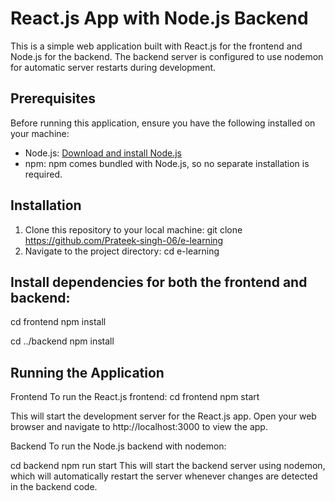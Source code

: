 # React.js App with Node.js Backend

This is a simple web application built with React.js for the frontend and Node.js for the backend. The backend server is configured to use nodemon for automatic server restarts during development.

## Prerequisites

Before running this application, ensure you have the following installed on your machine:

- Node.js: [Download and install Node.js](https://nodejs.org/)
- npm: npm comes bundled with Node.js, so no separate installation is required.

## Installation

1. Clone this repository to your local machine:
git clone https://github.com/Prateek-singh-06/e-learning
2. Navigate to the project directory:
cd e-learning

## Install dependencies for both the frontend and backend:
cd frontend
npm install

cd ../backend
npm install

## Running the Application
Frontend
To run the React.js frontend:
cd frontend
npm start

This will start the development server for the React.js app. Open your web browser and navigate to http://localhost:3000 to view the app.

Backend
To run the Node.js backend with nodemon:

cd backend
npm run start
This will start the backend server using nodemon, which will automatically restart the server whenever changes are detected in the backend code.
